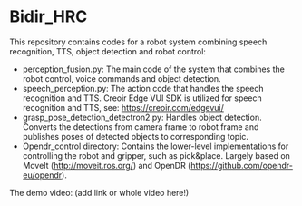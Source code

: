 # Bidir_HRC
This repository contains codes for a robot system combining speech recognition, TTS, object detection and robot control:

  * perception_fusion.py: The main code of the system that combines the robot control, voice commands and object detection.
  * speech_perception.py: The action code that handles the speech recognition and TTS. Creoir Edge VUI SDK is utilized for speech recognition and TTS, see: https://creoir.com/edgevui/
  * grasp_pose_detection_detectron2.py: Handles object detection. Converts the detections from camera frame to robot frame and publishes poses of detected objects to corresponding topic.
  * Opendr_control directory: Contains the lower-level implementations for controlling the robot and gripper, such as pick&place. Largely based on MoveIt (http://moveit.ros.org/) and OpenDR (https://github.com/opendr-eu/opendr).

The demo video:
(add link or whole video here!)
